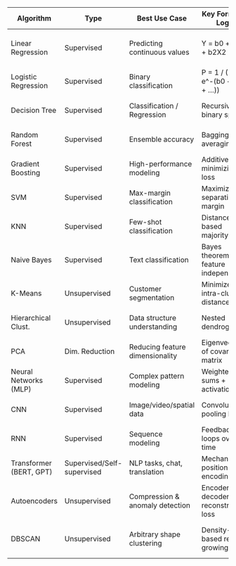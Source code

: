 

| Algorithm               | Type                       | Best Use Case                   | Key Formula / Logic                   | Assumptions                 | Pros                           | Cons                                     | When NOT to Use                 | Real-World Example         |
| ----------------------- | -------------------------- | ------------------------------- | ------------------------------------- | --------------------------- | ------------------------------ | ---------------------------------------- | ------------------------------- | -------------------------- |
| Linear Regression       | Supervised                 | Predicting continuous values    | Y = b0 + b1X + b2X2 + …               | Linearity, independence     | Simple, interpretable, fast    | Sensitive to outliers, non-linear limits | Data with strong non-linearity  | House price prediction     |
| Logistic Regression     | Supervised                 | Binary classification           | P = 1 / (1 + e^-(b0 + b1X + …))       | Log-odds linearity          | Probabilistic, interpretable   | Weak with non-linear boundaries          | Data is highly non-linear       | Spam detection             |
| Decision Tree           | Supervised                 | Classification / Regression     | Recursive binary split                | None                        | Easy to interpret              | Overfitting, unstable                    | Noisy or complex datasets       | Loan default prediction    |
| Random Forest           | Supervised                 | Ensemble accuracy               | Bagging + averaging                   | Tree independence           | High accuracy, robust          | Slower, less interpretable               | Real-time results needed        | Fraud detection            |
| Gradient Boosting       | Supervised                 | High-performance modeling       | Additive trees minimizing loss        | Sequential independence     | State-of-the-art accuracy      | Overfitting, harder to tune              | When interpretability is needed | Credit scoring             |
| SVM                     | Supervised                 | Max-margin classification       | Maximize separation margin            | Separability, scaling       | Works in high dimensions       | Slow on large data                       | Large noisy datasets            | Facial recognition         |
| KNN                     | Supervised                 | Few-shot classification         | Distance-based majority vote          | Feature scaling             | Simple, no training            | Slow, noisy labels                       | High-dimensional data           | Recommender systems        |
| Naive Bayes             | Supervised                 | Text classification             | Bayes theorem + feature independence  | Independent features        | Fast, good with text data      | Poor with correlated features            | Feature dependency present      | Sentiment analysis         |
| K-Means                 | Unsupervised               | Customer segmentation           | Minimize intra-cluster distance       | Spherical, equal clusters   | Fast, easy to implement        | Needs K, sensitive to scale              | Non-spherical clusters          | Customer segmentation      |
| Hierarchical Clust.     | Unsupervised               | Data structure understanding    | Nested dendrogram                     | Distance metric             | No need for K, visual          | Memory + computation expensive           | Very large datasets             | Gene expression analysis   |
| PCA                     | Dim. Reduction             | Reducing feature dimensionality | Eigenvectors of covariance matrix     | Large variance is important | Noise reduction, speed-up      | Hard to interpret                        | All features are important      | Image compression          |
| Neural Networks (MLP)   | Supervised                 | Complex pattern modeling        | Weighted sums + activations           | Enough data, scaling        | Non-linear learning power      | Needs large data, slow                   | Small data, low compute         | Image classification       |
| CNN                     | Supervised                 | Image/video/spatial data        | Convolution + pooling layers          | Grid-like spatial data      | Excellent for images           | High resource demand                     | Sequence/text data              | Self-driving vision        |
| RNN                     | Supervised                 | Sequence modeling               | Feedback loops over time              | Sequential structure        | Time-series & text modeling    | Vanishing gradient                       | Long sequences                  | Stock prediction           |
| Transformer (BERT, GPT) | Supervised/Self-supervised | NLP tasks, chat, translation    | Mechanism + position encoding         | Large training data         | Long context, fast             | Heavy compute, large model               | Small projects                  | ChatGPT, Translation tools |
| Autoencoders            | Unsupervised               | Compression & anomaly detection | Encoder-decoder + reconstruction loss | Symmetric network           | Effective denoising            | Can overfit, black-box                   | When no compression needed      | Fraud detection            |
| DBSCAN                  | Unsupervised               | Arbitrary shape clustering      | Density-based region growing          | Cluster density             | Noise tolerant, shape-flexible | Fails on varying density                 | Sparse high-dim data            | Geo-spatial clustering     |
